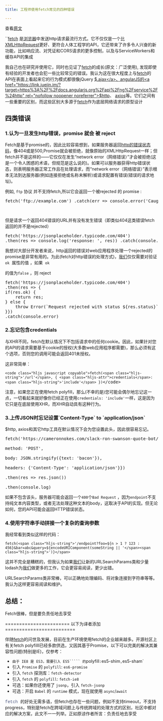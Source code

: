 ```yaml
---
title: 工程师使用fetch常见的四种错误

---
```

查看<a href="https://link.juejin.im/?target=https%3A%2F%2Fmedium.com%2Fcameron-nokes%2F4-common-mistakes-front-end-developers-make-when-using-fetch-1f974f9d1aa1" rel="nofollow noopener noreferrer">原文</a>

``<a href="https://link.juejin.im/?target=https%3A%2F%2Fdeveloper.mozilla.org%2Fen-US%2Fdocs%2FWeb%2FAPI%2FFetch_API%2FUsing_Fetch" rel="nofollow noopener noreferrer">fetch</a> 是[浏览器](https://www.w3cdoc.com)中发送http请求最流行方式。它不仅仅是一个比<a href="https://link.juejin.im/?target=https%3A%2F%2Fdeveloper.mozilla.org%2Fen-US%2Fdocs%2FWeb%2FAPI%2FXMLHttpRequest" rel="nofollow noopener noreferrer">XMLHttpRequest</a>更好、更符合人体工程学的API，它还带来了许多令人兴奋的新功能，比如响应流、对凭证和CORS请求的更多控制，以及与ServiceWorkers和缓存API的集成

我自己也在研究并使用它，同时也见证了<a href="https://link.juejin.im/?target=https%3A%2F%2Fdeveloper.mozilla.org%2Fen-US%2Fdocs%2FWeb%2FAPI%2FFetch_API%2FUsing_Fetch" rel="nofollow noopener noreferrer">fetch</a>的成长(原文：广泛使用), 发现即使有经验的开发者也会犯一些比较常见的错误。我认为这在很大程度上与<a href="https://link.juejin.im/?target=https%3A%2F%2Fdeveloper.mozilla.org%2Fen-US%2Fdocs%2FWeb%2FAPI%2FFetch_API%2FUsing_Fetch" rel="nofollow noopener noreferrer">fetch</a>的API在表面上看起来它的行为模式都很像jQuery <a href="https://link.juejin.im/?target=http%3A%2F%2Fapi.jquery.com%2Fjquery.ajax%2F" rel="nofollow noopener noreferrer">$.ajax</a>、angularJS的<a href="https://link.juejin.im/?target=https%3A%2F%2Fdocs.angularjs.org%2Fapi%2Fng%2Fservice%2F%24http" rel="nofollow noopener noreferrer">$http</a>、 <a href="https://link.juejin.im/?target=https%3A%2F%2Fgithub.com%2Faxios%2Faxios" rel="nofollow noopener noreferrer">axios</a>等。它们之间有一些重要的区别，而这些区别大多源于<a href="https://link.juejin.im/?target=https%3A%2F%2Fdeveloper.mozilla.org%2Fen-US%2Fdocs%2FWeb%2FAPI%2FFetch_API%2FUsing_Fetch" rel="nofollow noopener noreferrer">fetch</a>作为底层网络请求的原型设计

## 四类错误

### <a name="t0"></a><a name="t0"></a>1.认为一旦发生http错误，promise 就会 被 reject

Fetch是基于promise的，因此比较容易想到，如果服务器返回<a href="https://link.juejin.im/?target=https%3A%2F%2Fdeveloper.mozilla.org%2Fzh-CN%2Fdocs%2FWeb%2FHTTP%2FStatus" rel="nofollow noopener noreferrer">http的错误状态码</a>，像404或是500,Promise就会被拒绝，就像原始的XMLHttpRequest一样；但fetch并不是这样的——它仅仅在发生“network error（网络错误）”才会被拒绝(这是一个令人困惑的术语，但规范是这么说的)。如果可以服务器获得http错误状态，则表明服务器正常工作且在处理请求，而“network error（网络错误）”表示根本无法到达服务器(例如连接拒绝或名称未解析)或请求配置有错误(错误的请求地址)。

例如, `ftp` 协议 并不支持fetch,所以它会返回一个被rejected 的 promise :

<pre class="EnlighterJSRAW" data-enlighter-language="null">fetch('ftp://example.com') .catch(err =&gt; console.error('Caught error: ', err))</pre>

&nbsp;

但是请求一个返回404错误的URL并有没有发生错误（即类似404这类错误fetch返回的并不是rejected）

<pre class="EnlighterJSRAW" data-enlighter-language="null">fetch('https://jsonplaceholder.typicode.com/404')
.then(res =&gt; console.log('response: ', res)) .catch(console.error)</pre>

我想对大部分开发者来说，http返回的错误对web应用程序处理一个rejected的promise是非常有用的。为此(fetch对http错误的处理方式)，[我们](https://www.w3cdoc.com)仅仅需要对验证`ok`  属性的值 ，如果  `ok`

的值为`false` ，则 reject

<pre class="EnlighterJSRAW" data-enlighter-language="null">fetch('https://jsonplaceholder.typicode.com/404')
.then(res =&gt; {
if(res.ok) {
    return res;
} else {
    throw Error(`Request rejected with status ${res.status}`);
}})
.catch(console.error)</pre>

### <a name="t1"></a><a name="t1"></a>2.忘记包含credentials

与XHR不同，fetch在默认情况下不包括请求中的任何cookie。因此，如果针对您的API的请求需要基于cookie的授权(大多数web应用程序都需要)，那么必须有这个选项，否则您的调用可能会返回401未授权。

这非常简单：

<pre><code class="language-javascript hljs">&lt;code class="hljs javascript copyable">fetch(&lt;span class="hljs-string">'/url'&lt;/span>, { &lt;span class="hljs-attr">credentials&lt;/span>: &lt;span class="hljs-string">'include'&lt;/span> })</code>&lt;/code></pre>

注意，如果您正在使用fetch polyfill，那么(不幸的是)您可能会偶尔地忘记这一点，一切看起来就好像你已经正在使用`credentials: 'include'`一样，这是因为它只是在底层使用XHR，而XHR自动具有这种行为。

### <a name="t2"></a><a name="t2"></a>3.上传JSON时忘记设置\`Content-Type\` to \`application/json\`

$http, axios和其它http工具在默认情况下会为您设置此头，因此很容易忘记。

<pre class="EnlighterJSRAW" data-enlighter-language="null">fetch('https://cameronnokes.com/slack-ron-swanson-quote-bot/ron', {

method: 'POST',

body: JSON.stringify({text: 'bacon'}),

headers: {'Content-Type': 'application/json'}})

.then(res =&gt; res.json())

.then(console.log)</pre>

如果不包含该头，服务器可能会返回一个`400`个`Bad Request` ，因为`endpoint`不支持纯文本内容类型，或者无法处理这种文本的body，这取决于API的实现。但无论如何，您的API可能会返回HTTP错误状态。

### <a name="t3"></a><a name="t3"></a>4.使用字符串手动拼接一个复杂的查询参数

我经常看到类似这样的代码：

<pre class="hljs bash"><code class="hljs bash copyable">fetch(&lt;span class="hljs-string">'/endpoint?foo=${n &gt; 1 ? 123 : 456}&bar=abc&query=${encodeURIComponent(someString || '&lt;/span>&lt;span class="hljs-string">')}&lt;/span></code></pre>

这并不完全是糟糕的，但我认为如果[我们](https://www.w3cdoc.com)让新的URLSearchParams类和少量lodash为[我们](https://www.w3cdoc.com)做更多的工作，它会更容易阅读，更少出错。

URLSearchParams类非常棒，可以正确地处理编码、将对象连接到字符串等等。我认为这样更容易阅读和维护。

## 总结：

Fetch很棒，但是要负责任地去享受

======================= 以下为译者添加=========================

伴随<a href="https://link.juejin.im/?target=https%3A%2F%2Fdeveloper.mozilla.org%2Fzh-CN%2Fdocs%2FWeb%2FAPI%2FFetch_API%2FUsing_Fetch" rel="nofollow noopener noreferrer">fetch</a>的问世及发展，目前在生产环境使用fetch的企业越来越多。开源社区上有关fetch polyfilll已经多款供选，又因其基于Promise，以下可以完美的解决其兼容性问题(特别是IE)，仅参考：

* `由于 IE8 是 ES3，需要引入 ES5````` 的`polyfill`:`es5-shim`,`es5-sham`
* 引入 `Promise` 的 `polyfill`: `es6-promise`
* 引入 `fetch` 探测库：`fetch-detector`
* 引入 `fetch` 的 `polyfill`: `fetch-ie8`
* 可选：如果你还使用了 `jsonp`，引入 `fetch-jsonp`
* 可选：开启 `Babel` 的 `runtime` 模式，现在就使用 `async`/`await`

<span style="color: #4e5980; font-family: Menlo, Monaco, Consolas, Courier New, monospace;">fetch </span>的好处无需多语，但fetch也存在一些问题，例如不支持timeout，不支持 progress，特别是fetch在跨域问题上与传统跨域的处理方式的区别，社区中都对应的解决方案，此文不一一列举。正如原谅作者所言：负责任地去享受
